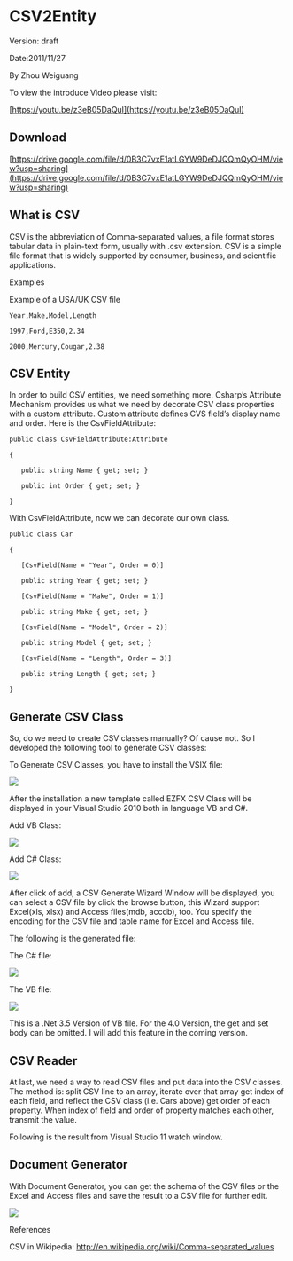 # CSV2Entity

Version: draft

Date:2011/11/27

By Zhou Weiguang 


To view the introduce Video please visit:

[https://youtu.be/z3eB05DaQuI](https://youtu.be/z3eB05DaQuI)

## Download

[https://drive.google.com/file/d/0B3C7vxE1atLGYW9DeDJQQmQyOHM/view?usp=sharing](https://drive.google.com/file/d/0B3C7vxE1atLGYW9DeDJQQmQyOHM/view?usp=sharing)


## What is CSV

CSV is the abbreviation of Comma-separated values, a file format stores tabular data in plain-text form, usually with .csv extension. CSV is a simple file format that is widely supported by consumer, business, and scientific applications.

Examples

Example of a USA/UK CSV file




	Year,Make,Model,Length

	1997,Ford,E350,2.34

	2000,Mercury,Cougar,2.38

 
    

 
## CSV Entity

In order to build CSV entities, we need something more. Csharp’s Attribute Mechanism provides us what we need by decorate CSV class properties with a custom attribute. Custom attribute defines CVS field’s display name and order. Here is the CsvFieldAttribute:

	public class CsvFieldAttribute:Attribute

	{

       public string Name { get; set; }

       public int Order { get; set; }

	}

With CsvFieldAttribute, now we can decorate our own class.

	public class Car

	{

       [CsvField(Name = "Year", Order = 0)]

       public string Year { get; set; }

       [CsvField(Name = "Make", Order = 1)]

       public string Make { get; set; }

       [CsvField(Name = "Model", Order = 2)]

       public string Model { get; set; }

       [CsvField(Name = "Length", Order = 3)]

       public string Length { get; set; }

	}

## Generate CSV Class

So, do we need to create CSV classes manually? Of cause not. So I developed the following tool to generate CSV classes:

To Generate CSV Classes, you have to install the VSIX file:

      
![](./pics/vsix.png)
 

After the installation a new template called EZFX CSV Class will be displayed in your Visual Studio 2010 both in language VB and C#.

Add VB Class:

![](./pics/addvb.png)

Add C# Class:

![](./pics/addcs.png)

After click of add, a CSV Generate Wizard Window will be displayed, you can select a CSV file by click the browse button, this Wizard support Excel(xls, xlsx) and Access files(mdb, accdb), too. You specify the encoding for the CSV file and table name for Excel and Access file.

 

The following is the generated file:

The C# file:

![](./pics/csclass.png)

The VB file:

![](./pics/vbclass.png)

This is a .Net 3.5 Version of VB file. For the 4.0 Version, the get and set body can be omitted. I will add this feature in the coming version.

 

 

## CSV Reader

At last, we need a way to read CSV files and put data into the CSV classes. The method is: split CSV line to an array, iterate over that array get index of each field, and reflect the CSV class (i.e. Cars above) get order of each property. When index of field and order of property matches each other, transmit the value.

 

Following is the result from Visual Studio 11 watch window.

 

## Document Generator

With Document Generator, you can get the schema of the CSV files or the Excel and Access files and save the result to a CSV file for further edit.

![](./pics/gen.png)

References

CSV in Wikipedia: http://en.wikipedia.org/wiki/Comma-separated_values

